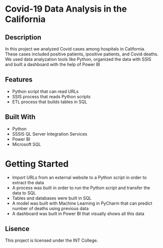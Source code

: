 # Covid-19 Data Analysis in the California
## Description
In this project we analyzed Covid cases among hospitals in California. These cases included positive patients, ipositive patients, and Covid deaths. We used data analyzation tools like Python, organized the data with SSIS and built a dashboard with the help of Power BI
## Features
- Python script that can read URLs
- SSIS process that reads Python scripts
- ETL process that builds tables in SQL
## Built With
- Python
- SSSIS QL Server Integration Services
- Power BI
- Microsoft SQL
# Getting Started
- Import URLs from an external website to a Python script in order to extract the data 
- A process was built in order to run the Python script and transfer the data to SQL
- Tables and databases were built in SQL 
- A model was built with Machine Learning in PyCharm that can predict number of deaths using previous data
- A dashboard was built in Power BI that visually shows all this data
## Lisence
This project is licensed under the INT College.
